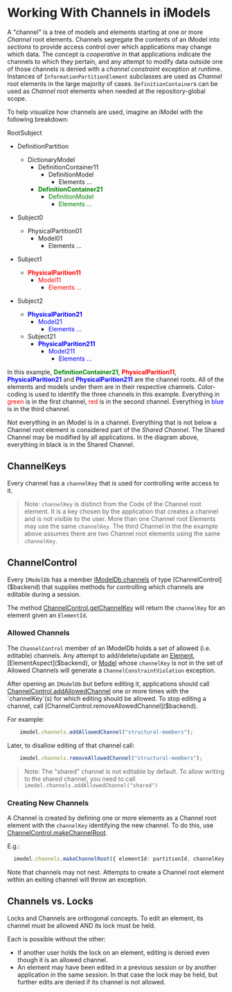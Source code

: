 # Working With Channels in iModels

A "channel" is a tree of models and elements starting at one or more *Channel* root elements. Channels segregate the contents of an iModel into *sections* to provide access control over which applications may change which data. The concept is *cooperative* in that applications indicate the channels to which they pertain, and any attempt to modify data outside one of those channels is denied with a *channel constraint* exception at runtime. Instances of `InformationPartitionElement` subclasses are used as *Channel* root elements in the large majority of cases. `DefinitionContainer`s can be used as *Channel* root elements when needed at the repository-global scope.

To help visualize how channels are used, imagine an iModel with the following breakdown:

RootSubject
- DefinitionPartition
  - DictionaryModel
    - DefinitionContainer11
      - DefinitionModel
        - Elements ...
    - <span style="color:green;font-weight:bold">DefinitionContainer21</span>
      - <span style="color:green">DefinitionModel</span>
        - <span style="color:green">Elements ...</span>
- Subject0
  - PhysicalPartition01
    - Model01
      - Elements ...
- Subject1
  - <span style="color:red;font-weight:bold">PhysicalParition11</span>
    - <span style="color:red">Model11</span>
      - <span style="color:red">Elements ...</span>

- Subject2
  - <span style="color:blue;font-weight:bold">PhysicalParition21</span>
    - <span style="color:blue">Model21</span>
      - <span style="color:blue">Elements ...</span>
  - Subject21
    - <span style="color:blue;font-weight:bold">PhysicalParition211</span>
      - <span style="color:blue">Model211</span>
        - <span style="color:blue">Elements ...</span>

In this example, <span style="color:green;font-weight:bold">DefinitionContainer21</span>, <span style="color:red;font-weight:bold">PhysicalParition11</span>, <span style="color:blue;font-weight:bold">PhysicalParition21</span> and <span style="color:blue;font-weight:bold">PhysicalParition211</span> are the channel roots. All of the elements and models under them are in their respective channels. Color-coding is used to identify the three channels in this example. Everything in <span style="color:red">green</span> is in the first channel, <span style="color:red">red</span> is in the second channel. Everything in <span style="color:blue">blue</span> is in the third channel.

Not everything in an iModel is in a channel. Everything that is not below a Channel root element is considered part of the *Shared Channel*. The Shared Channel may be modified by all applications. In the diagram above, everything in black is in the Shared Channel.

## ChannelKeys

Every channel has a `channelKey` that is used for controlling write access to it.

>Note: `channelKey` is distinct from the Code of the Channel root element. It is a key chosen by the application that creates a channel and is not visible to the user. More than one Channel root Elements may use the same `channelKey`. The third Channel in the the example above assumes there are two Channel root elements using the same `channelKey`.

## ChannelControl

Every `IModelDb` has a member [IModelDb.channels]($backend) of type [ChannelControl]($backend) that supplies methods for controlling which channels are editable during a session.

The method [ChannelControl.getChannelKey]($backend) will return the `channelKey` for an element given an `ElementId`.

### Allowed Channels

The `ChannelControl` member of an IModelDb holds a set of allowed (i.e. editable) channels. Any attempt to add/delete/update an [Element]($backend), [ElementAspect]($backend), or [Model]($backend) whose `channelKey` is not in the set of Allowed Channels will generate a `ChannelConstraintViolation` exception.

After opening an `IModelDb` but before editing it, applications should call [ChannelControl.addAllowedChannel]($backend) one or more times with the `channelKey`(s) for which editing should be allowed. To stop editing a channel, call [ChannelControl.removeAllowedChannel]($backend).

For example:

```ts
    imodel.channels.addAllowedChannel("structural-members");
```

Later, to disallow editing of that channel call:

```ts
    imodel.channels.removeAllowedChannel("structural-members");
```

> Note: The "shared" channel is not editable by default. To allow writing to the shared channel, you need to call `imodel.channels.addAllowedChannel("shared")`

### Creating New Channels

A Channel is created by defining one or more elements as a Channel root element with the `channelKey` identifying the new channel. To do this, use [ChannelControl.makeChannelRoot]($backend).

E.g.:

```ts
  imodel.channels.makeChannelRoot({ elementId: partitionId, channelKey: "surface-stubs" });
```

Note that channels may not nest. Attempts to create a Channel root element within an exiting channel will throw an exception.

## Channels vs. Locks

Locks and Channels are orthogonal concepts. To edit an element, its channel must be allowed AND its lock must be held.

Each is possible without the other:
  - If another user holds the lock on an element, editing is denied even though it is an allowed channel.
  - An element may have been edited in a previous session or by another application in the same session. In that case the lock may be held, but further edits are denied if its channel is not allowed.
